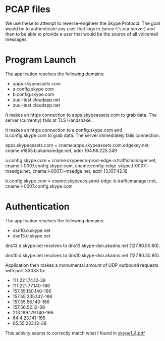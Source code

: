 # PCAP files
We use these to attempt to reverse-engineer the Skype Protocol. The goal would be to authenticate any user that logs in (since it's our server) and then to be able to provide a user that would be the source of all voicemail messages.

# Program Launch
The application resolves the following domains:
- apps.skypeassets.com
- a.config.skype.com
- b.config.skype.com
- zuul-test.cloudapp.net
- zuul-test.cloudapp.net<system search list domains>

It makes an https connection to apps.skypeassets.com to grab data. The server (currently) fails at TLS Handshake.

It makes an https connection to a.config.skype.com and b.config.skype.com to grab data. The server immediately fails connection.

apps.skypeassets.com = cname:apps.skypeassets.com.edgekey.net, cname:e1855.b.akamaiedge.net, addr 104.66.225.249

a.config.skype.com = cname:skypeecs-prod-edge-a.trafficmanager.net, cname:l-0007.config.skype.com, cname:config-edge-skype.l-0007.l-msedge.net, cname:l-0007.l-msedge.net, addr 13.107.42.16

b.config.skype.com = cname:skypeecs-prod-edge-b.trafficmanager.net, cname:l-0007.config.skype.com

# Authentication
The application resolves the following domains:
- dsn10.d.skype.net
- dsn13.d.skype.net

dns13.d.skype.net resolves to dns13.skype-dsn.akadns.net (127.80.50.80).

dns10.d.skype.net resolves to dns10.skype-dsn.akadns.net (127.80.50.80).

Application then makes a monumental amount of UDP outbound requests with port 33033 to:
- 111.221.74.12-38
- 111.221.77.140-166
- 157.55.130.140-166
- 157.55.235.142-166
- 157.55.56.140-166
- 157.56.52.12-38
- 213.199.179.140-166
- 64.4.23.141-166
- 65.55.223.12-38

This activity seems to correctly match what I found in [skype1_4.pdf](../docs/skype1_4.pdf)
